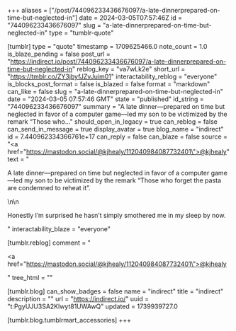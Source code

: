 +++
aliases = ["/post/744096233436676097/a-late-dinnerprepared-on-time-but-neglected-in"]
date = 2024-03-05T07:57:46Z
id = "744096233436676097"
slug = "a-late-dinnerprepared-on-time-but-neglected-in"
type = "tumblr-quote"

[tumblr]
type = "quote"
timestamp = 1709625466.0
note_count = 1.0
is_blaze_pending = false
post_url = "https://indirect.io/post/744096233436676097/a-late-dinnerprepared-on-time-but-neglected-in"
reblog_key = "va7wLk2e"
short_url = "https://tmblr.co/ZY3jbyfJZvJuim01"
interactability_reblog = "everyone"
is_blocks_post_format = false
is_blazed = false
format = "markdown"
can_like = false
slug = "a-late-dinnerprepared-on-time-but-neglected-in"
date = "2024-03-05 07:57:46 GMT"
state = "published"
id_string = "744096233436676097"
summary = "A late dinner—prepared on time but neglected in favor of a computer game—led my son to be victimized by the remark “Those who..."
should_open_in_legacy = true
can_reblog = false
can_send_in_message = true
display_avatar = true
blog_name = "indirect"
id = 7.440962334366761e+17
can_reply = false
can_blaze = false
source = "<a href=\"https://mastodon.social/@kjhealy/112040984087732401\">@kjhealy</a>"
text = "<p>A late dinner—prepared on time but neglected in favor of a computer game—led my son to be victimized by the remark “Those who forget the pasta are condemned to reheat it”.</p>\n\n<p>Honestly I’m surprised he hasn’t simply smothered me in my sleep by now.</p>"
interactability_blaze = "everyone"

[tumblr.reblog]
comment = "<p><a href=\"https://mastodon.social/@kjhealy/112040984087732401\">@kjhealy</a></p>"
tree_html = ""

[tumblr.blog]
can_show_badges = false
name = "indirect"
title = "indirect"
description = ""
url = "https://indirect.io/"
uuid = "t:PgyUJU3SA2Klwyt81UWAwQ"
updated = 1739939727.0

[tumblr.blog.tumblrmart_accessories]
+++
